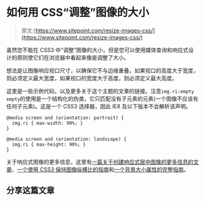 # 如何用 CSS“调整”图像的大小

> 原文:[https://www.sitepoint.com/resize-images-css/](https://www.sitepoint.com/resize-images-css/)

虽然您不能在 CSS3 中“调整”图像的大小，但是您可以使用媒体查询和响应式设计的原则使它们在浏览器中看起来像是调整了大小。

想法是让图像响应视口尺寸，以确保它不与边缘重叠。如果视口的高度大于宽度，则必须定义最大宽度，如果视口的宽度大于高度，则必须定义最大高度。

这里是一些示例代码，以及更多关于这个主题的文章的链接。注意`img.ri:empty` `empty`的使用是一个结构化的伪类，它只匹配没有子元素的元素(一个图像不应该有任何子元素)。这是一个 CSS3 选择器，因此 IE8 及以下版本不会解析该声明。

```
@media screen and (orientation: portrait) {
  img.ri { max-width: 90%; }
}

@media screen and (orientation: landscape) {
  img.ri { max-height: 90%; }
}
```

关于响应式图像的更多信息，这里有[一篇关于创建响应式居中图像的更多信息的文章](https://www.sitepoint.com/css3-responsive-centered-image/)、[一个使用 CSS3 保持图像纵横比的指南](https://www.sitepoint.com/maintain-image-aspect-ratios-responsive-web-design/)和[一个背景大小属性的完整指南](https://www.sitepoint.com/css3-background-size-property/)。

## 分享这篇文章